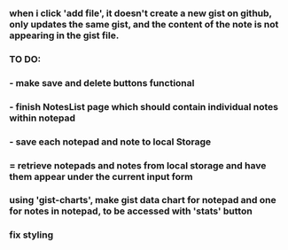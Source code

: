 
### when i click 'add file', it doesn't create a new gist on github, only updates the same gist, and the content of the note is not appearing in the gist file.

### TO DO:

### - make save and delete buttons functional 

### - finish NotesList page which should contain individual notes within notepad

### - save each notepad and note to local Storage
### = retrieve notepads and notes from local storage and have them appear under the current input form




### using 'gist-charts', make gist data chart for notepad and one for notes in notepad, to be accessed with 'stats' button

### fix styling 
